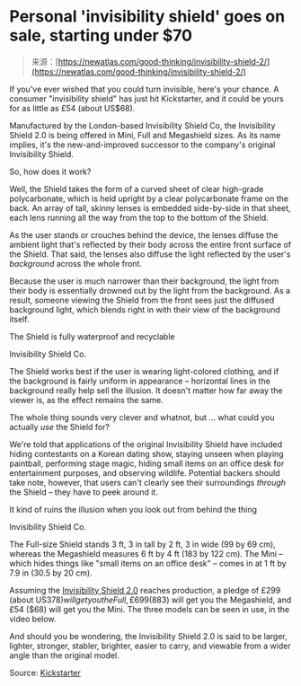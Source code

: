 <!--yml
category: 未分类
date: 2024-05-29 12:47:59
-->

# Personal 'invisibility shield' goes on sale, starting under $70

> 来源：[https://newatlas.com/good-thinking/invisibility-shield-2/](https://newatlas.com/good-thinking/invisibility-shield-2/)

If you've ever wished that you could turn invisible, here's your chance. A consumer "invisibility shield" has just hit Kickstarter, and it could be yours for as little as £54 (about US$68).

Manufactured by the London-based Invisibility Shield Co, the Invisibility Shield 2.0 is being offered in Mini, Full and Megashield sizes. As its name implies, it's the new-and-improved successor to the company's original Invisibility Shield.

So, how does it work?

Well, the Shield takes the form of a curved sheet of clear high-grade polycarbonate, which is held upright by a clear polycarbonate frame on the back. An array of tall, skinny lenses is embedded side-by-side in that sheet, each lens running all the way from the top to the bottom of the Shield.

As the user stands or crouches behind the device, the lenses diffuse the ambient light that's reflected by their body across the entire front surface of the Shield. That said, the lenses also diffuse the light reflected by the user's *background* across the whole front.

Because the user is much narrower than their background, the light from their body is essentially drowned out by the light from the background. As a result, someone viewing the Shield from the front sees just the diffused background light, which blends right in with their view of the background itself.

The Shield is fully waterproof and recyclable

Invisibility Shield Co.

The Shield works best if the user is wearing light-colored clothing, and if the background is fairly uniform in appearance – horizontal lines in the background really help sell the illusion. It doesn't matter how far away the viewer is, as the effect remains the same.

The whole thing sounds very clever and whatnot, but … what could you actually *use* the Shield for?

We're told that applications of the original Invisibility Shield have included hiding contestants on a Korean dating show, staying unseen when playing paintball, performing stage magic, hiding small items on an office desk for entertainment purposes, and observing wildlife. Potential backers should take note, however, that users can't clearly see their surroundings *through* the Shield – they have to peek around it.

It kind of ruins the illusion when you look out from behind the thing

Invisibility Shield Co.

The Full-size Shield stands 3 ft, 3 in tall by 2 ft, 3 in wide (99 by 69 cm), whereas the Megashield measures 6 ft by 4 ft (183 by 122 cm). The Mini – which hides things like "small items on an office desk" – comes in at 1 ft by 7.9 in (30.5 by 20 cm).

Assuming the [Invisibility Shield 2.0](https://www.kickstarter.com/projects/invisibility-shield/invisibility-shield-2/) reaches production, a pledge of £299 (about US$378) will get you the Full, £699 ($883) will get you the Megashield, and £54 ($68) will get you the Mini. The three models can be seen in use, in the video below.

And should you be wondering, the Invisibility Shield 2.0 is said to be larger, lighter, stronger, stabler, brighter, easier to carry, and viewable from a wider angle than the original model.

Source: [Kickstarter](https://www.kickstarter.com/projects/invisibility-shield/invisibility-shield-2/)